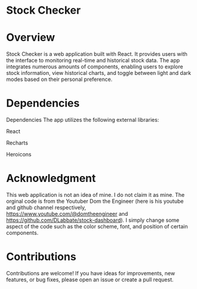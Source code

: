 # Stock Checker

# Overview
Stock Checker is a web application built with React. It provides users with the interface to monitoring real-time and historical stock data. The app integrates numerous amounts of components, enabling users to explore stock information, view historical charts, and toggle between light and dark modes based on their personal preference.

# Dependencies 
Dependencies
The app utilizes the following external libraries:

React

Recharts

Heroicons

# Acknowledgment
This web application is not an idea of mine. I do not claim it as mine. The orginal code is from the Youtuber Dom the Engineer (here is his youtube and github channel respectively, https://www.youtube.com/@domtheengineer and https://github.com/DLabbate/stock-dashboard). I simply change some aspect of the code such as the color scheme, font, and position of certain components. 

# Contributions
Contributions are welcome! If you have ideas for improvements, new features, or bug fixes, please open an issue or create a pull request.
